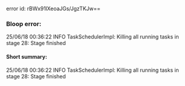 error id: rBWx91lXeoaJGs/JgzTKJw==
### Bloop error:

25/06/18 00:36:22 INFO TaskSchedulerImpl: Killing all running tasks in stage 28: Stage finished
#### Short summary: 

25/06/18 00:36:22 INFO TaskSchedulerImpl: Killing all running tasks in stage 28: Stage finished